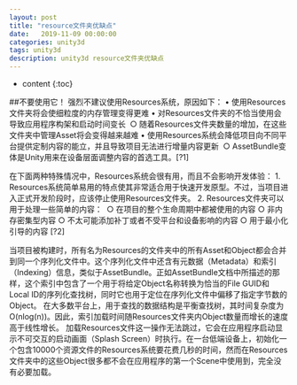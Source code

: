 ```yaml
---
layout: post
title: "resource文件夹优缺点"
date:   2019-11-09 00:00:00
categories: unity3d
tags: unity3d
description: unity3d resource文件夹优缺点
---
```


* content
{:toc}

##不要使用它！
强烈不建议使用Resources系统，原因如下：
	• 使用Resources文件夹将会使细粒度的内存管理变得更难
	• 对Resources文件夹的不恰当使用会导致应用程序构架和启动时间变长 
		○ 随着Resources文件夹数量的增加，在这些文件夹中管理Asset将会变得越来越难
	• 使用Resources系统会降低项目向不同平台提供定制内容的能立，并且导致项目无法进行增量内容更新 
		○ AssetBundle变体是Unity用来在设备层面调整内容的首选工具。[?1]




在下面两种特殊情况中，Resources系统会很有用，而且不会影响开发体验：
	1. Resources系统简单易用的特点使其非常适合用于快速开发原型。不过，当项目进入正式开发阶段时，应该停止使用Resources文件夹。
	2. Resources文件夹可以用于处理一些简单的内容： 
		○ 在项目的整个生命周期中都被使用的内容
		○ 非内存密集型内容
		○ 不太可能添加补丁或者不受平台和设备影响的内容
		○ 用于最小化引导的内容 [?2]


当项目被构建时，所有名为Resources的文件夹中的所有Asset和Object都会合并到同一个序列化文件中。这个序列化文件中还含有元数据（Metadata）和索引（Indexing）信息，类似于AssetBundle。正如AssetBundle文档中所描述的那样，这个索引中包含了一个用于将给定Object名称转换为恰当的File GUID和Local ID的序列化查找树，同时它也用于定位在序列化文件中偏移了指定字节数的Object。
在大多数平台上，用于查找的数据结构是平衡查找树，其时间复杂度为O(nlog(n))。因此，索引加载时间随Resources文件夹内Object数量而增长的速度高于线性增长。
加载Resources文件这一操作无法跳过，它会在应用程序启动显示不可交互的启动画面（Splash Screen）时执行。在一台低端设备上，初始化一个包含10000个资源文件的Resources系统要花费几秒的时间，然而在Resources文件夹中的这些Object很多都不会在应用程序的第一个Scene中使用到，完全没有必要加载。

